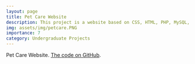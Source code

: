 ```yaml
---
layout: page
title: Pet Care Website 
description: This project is a website based on CSS, HTML, PHP, MySQL, JavaScript that shows food, medicine, grooming and cleaning, veterinarian and adoption services for pets.
img: assets/img/petcare.PNG
importance: 7
category: Undergraduate Projects
---
```


Pet Care Website. [The code on GitHub](https://github.com/ariyanhossain2208/Pet-Care).